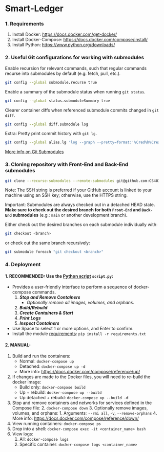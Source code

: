 # Smart-Ledger

### 1. Requirements

1. Install Docker: https://docs.docker.com/get-docker/
2. Install Docker-Compose: https://docs.docker.com/compose/install/
3. Install Python: https://www.python.org/downloads/

### 2. Useful Git configurations for working with submodules

Enable recursion for relevant commands, such that regular commands recurse into submodules by default (e.g. fetch, pull,
etc.).

```bash
git config --global submodule.recurse true
```

Enable a summary of the submodule status when running `git status`.

```bash
git config --global status.submoduleSummary true
```

Clearer container diffs when referenced submodule commits changed in `git diff`.

```bash
git config --global diff.submodule log
```

Extra: Pretty print commit history with `git lg`.

```bash
git config --global alias.lg "log --graph --pretty=format:'%Cred%h%Creset -%C(yellow)%d%Creset %s %Cgreen(%cr) %C(bold blue)<%an>%Creset' --abbrev-commit --date=relative"
```

[More info on Git Submodules](https://git-scm.com/book/en/v2/Git-Tools-Submodules)

### 3. Cloning repository with Front-End and Back-End submodules

```bash
git clone --recurse-submodules --remote-submodules git@github.com:CS401-Team-Project/Smart-Ledger.git
```

Note: The SSH string is preferred if your GitHub account is linked to your machine using an SSH key; otherwise, use the
HTTPS string.

Important: Submodules are always checked out in a detached HEAD state.  
**Make sure to check out the desired branch for both `Front-End` and `Back-End` submodules** (e.g.: `main` or another
development branch).

Either check out the desired branches on each submodule individually with:

```bash
git checkout <branch>
```

or check out the same branch recursively:

```bash
git submodule foreach "git checkout <branch>"
```

### 4. Deployment

#### 1. **RECOMMENDED**: Use the [Python script](./scripts.py) `script.py`:

- Provides a user-friendly interface to perform a sequence of docker-compose commands.
	1. **_Stop and Remove Containers_**
		- _Optionally remove all images, volumes, and orphans._
	2. **_Build/Rebuild_**
	3. **_Create Containers & Start_**
	4. **_Print Logs_**
	5. **_Inspect Containers_**
- Use Space to select 1 or more options, and Enter to confirm.
- Install the module [requirements](./requirements.txt): `pip install -r requirements.txt`

#### 2. **MANUAL**:

1. Build and run the containers:
	- Normal: `docker-compose up`
	- Detached: `docker-compose up -d`
	- More info: https://docs.docker.com/compose/reference/up/
2. If changes are made to the Docker files, you will need to re-build the docker image:
	- Build only: `docker-compose build`
	- Up + rebuild: `docker-compose up --build`
	- Up detached + rebuild: `docker-compose up --build -d`
3. Stop and remove containers and networks for services defined in the Compose file:
	2. `docker-compose down`
	3. Optionally remove images, volumes, and orphans:
		1. Arguments: `--rmi all`, `-v`, `--remove-orphans`
	4. More info: https://docs.docker.com/compose/reference/down/
4. View running containers: `docker-compose ps`
5. Drop into a shell: `docker-compose exec -it <container_name> bash`
6. View logs:
	1. All: `docker-compose logs`
	2. Specific container: `docker-compose logs <container_name>`
